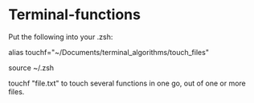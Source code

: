 # Terminal-functions

Put the following into your .zsh:

alias touchf="~/Documents/terminal_algorithms/touch_files"

source ~/.zsh


touchf "file.txt" to touch several functions in one go, out of one or more files.
